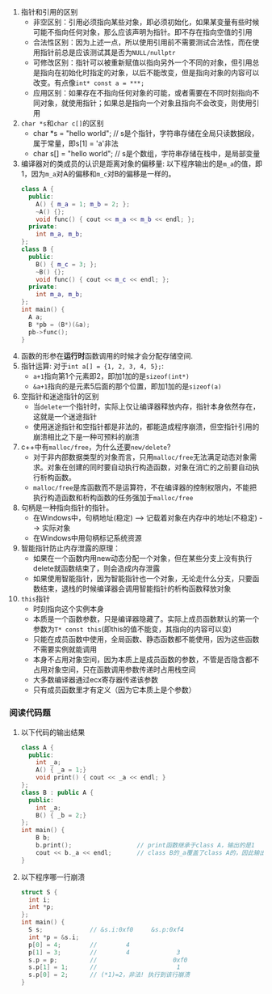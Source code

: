 1. 指针和引用的区别
    + 非空区别：引用必须指向某些对象，即必须初始化，如果某变量有些时候可能不指向任何对象，那么应该声明为指针。即不存在指向空值的引用
    + 合法性区别：因为上述一点，所以使用引用前不需要测试合法性，而在使用指针前总是应该测试其是否为`NULL/nullptr`
    + 可修改区别：指针可以被重新赋值以指向另外一个不同的对象，但引用总是指向在初始化时指定的对象，以后不能改变，但是指向对象的内容可以改变。有点像`int* const a = ***;`
    + 应用区别：如果存在不指向任何对象的可能，或者需要在不同时刻指向不同对象，就使用指针；如果总是指向一个对象且指向不会改变，则使用引用
2. `char *s`和`char c[]`的区别
    + char *s = "hello world"; // s是个指针，字符串存储在全局只读数据段，属于常量，即s[1] = 'a'非法
    + char s[] = "hello world"; // s是个数组，字符串存储在栈中，是局部变量
3. 编译器对的类成员的认识是距离对象的偏移量: 以下程序输出的是`m_a`的值，即1，因为`m_a`对A的偏移和`m_c`对B的偏移是一样的。
    ```c++
    class A {
      public:
        A() { m_a = 1; m_b = 2; };
        ~A() {};
        void func() { cout << m_a << m_b << endl; };
      private:
        int m_a, m_b;
    };
    class B {
      public:
        B() { m_c = 3; };
        ~B() {};
        void func() { cout << m_c << endl; };
      private:
        int m_a, m_b; 
    };
    int main() {
      A a;
      B *pb = (B*)(&a);
      pb->func();
    }
    ```
4. 函数的形参在**运行时**函数调用的时候才会分配存储空间.
5. 指针运算: 对于`int a[] = {1, 2, 3, 4, 5};`:
    + `a+1`指向第1个元素即2，即加1加的是`sizeof(int*)`
    + `&a+1`指向的是元素5后面的那个位置，即加1加的是`sizeof(a)`
6. 空指针和迷途指针的区别
    + 当`delete`一个指针时，实际上仅让编译器释放内存，指针本身依然存在，这就是一个迷途指针
    + 使用迷途指针和空指针都是非法的，都能造成程序崩溃，但空指针引用的崩溃相比之下是一种可预料的崩溃
7. c++中有`malloc/free`，为什么还要`new/delete`?
    + 对于非内部数据类型的对象而言，只用`malloc/free`无法满足动态对象需求。对象在创建的同时要自动执行构造函数，对象在消亡的之前要自动执行析构函数。
    + `malloc/free`是库函数而不是运算符，不在编译器的控制权限内，不能把执行构造函数和析构函数的任务强加于`malloc/free`
8. 句柄是一种指向指针的指针。
    + 在Windows中，句柄地址(稳定) --> 记载着对象在内存中的地址(不稳定) --> 实际对象
    + 在Windows中用句柄标记系统资源
9. 智能指针防止内存泄露的原理：
    + 如果在一个函数内用new动态分配一个对象，但在某些分支上没有执行delete就函数结束了，则会造成内存泄露
    + 如果使用智能指针，因为智能指针也一个对象，无论走什么分支，只要函数结束，退栈的时候编译器会调用智能指针的析构函数释放对象
10. `this`指针
    + 时刻指向这个实例本身
    + 本质是一个函数参数，只是编译器隐藏了。实际上成员函数默认的第一个参数为`T* const this`(即this的值不能变，其指向的内容可以变)
    + 只能在成员函数中使用，全局函数、静态函数都不能使用，因为这些函数不需要实例就能调用
    + 本身不占用对象空间，因为本质上是成员函数的参数，不管是否隐含都不占用对象空间，只在函数调用参数传递时占用栈空间
    + 大多数编译器通过ecx寄存器传递该参数
    + 只有成员函数里才有定义（因为它本质上是个参数）


### 阅读代码题
1. 以下代码的输出结果
    ```c++
    class A {
      public:
        int _a;
        A() { _a = 1;}
        void print() { cout << _a << endl; }
    };
    class B : public A {
      public:
        int _a;
        B() { _b = 2;}
    };
    int main() {
        B b;
        b.print();                  // print函数继承于class A，输出的是1
        cout << b._a << endl;       // class B的_a覆盖了class A的，因此输出2
    }
    ```
2. 以下程序哪一行崩溃
    ```c++
    struct S {
      int i;
      int *p;
    };
    int main() {
      S s;             // &s.i:0xf0     &s.p:0xf4
      int *p = &s.i;
      p[0] = 4;        //        4
      p[1] = 3;        //        4             3
      s.p = p;         //                     0xf0
      s.p[1] = 1;      //                      1
      s.p[0] = 2;      // (*1)=2，非法! 执行到该行崩溃 
    }
    ```
